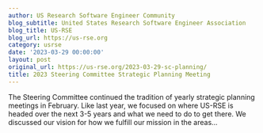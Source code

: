 ```yaml
---
author: US Research Software Engineer Community
blog_subtitle: United States Research Software Engineer Association
blog_title: US-RSE
blog_url: https://us-rse.org
category: usrse
date: '2023-03-29 00:00:00'
layout: post
original_url: https://us-rse.org/2023-03-29-sc-planning/
title: 2023 Steering Committee Strategic Planning Meeting
---
```


The Steering Committee continued the tradition of yearly strategic planning meetings in February. Like last year, we focused on where US-RSE is headed over the next 3-5 years and what we need to do to get there. We discussed our vision for how we fulfill our mission in the areas...